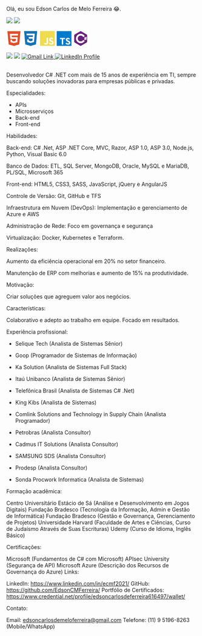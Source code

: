 Olá, eu sou Edson Carlos de Melo Ferreira 😂.
<div style="display: inline_block">
  <a href="https://github.com/EdsonCMFerreira"></a>
  <img heigth="180" src="https://github-readme-stats.vercel.app/api?username=edsoncmferreira&show_icons=true&theme=dracula&include_all_commits=true&count_private=true"/>
  <img heigth="180" src="https://github-readme-stats.vercel.app/api/top-langs/?username=edsoncmferreira&layout=compact&langs_count=16&theme=dark"/>
</div>

<div><br></div>    

<div style="display: inline_block">
  <img align="center" alt="Edson-HTML" heigth="30" width="40" src="https://raw.githubusercontent.com/devicons/devicon/master/icons/html5/html5-plain.svg">
  <img align="center" alt="Edson-CSS" heigth="30" width="40" src="https://raw.githubusercontent.com/devicons/devicon/master/icons/css3/css3-plain.svg">
  <img align="center" alt="Edson-JS" heigth="30" width="40" src="https://raw.githubusercontent.com/devicons/devicon/master/icons/javascript/javascript-plain.svg">
  <img align="center" alt="Edson-TS" heigth="30" width="40" src="https://raw.githubusercontent.com/devicons/devicon/master/icons/typescript/typescript-plain.svg">  
  <img align="center" alt="Edson-Csharp" heigth="30" width="40" src="https://raw.githubusercontent.com/devicons/devicon/master/icons/csharp/csharp-plain.svg">
</div>

<div><br></div>    

<div style="display: inline_block">
  <a ref="https://www.youtube/channel/Uc_-uuuZby0AAt9CV1Nzvc-Q" target="_blank"><img src="https://img.shields.io/badge/YouTube-FF0000?style=for-the-badge&logo=youtube&logoColor=white" target="_blank"></a>
  <a ref="https://discord.gg/G9GPg55A75" target="_blank"><img src="https://img.shields.io/badge/Discord-7278DA?style=for-the-badge&logo=discord&logoColor=white" target="_blank"></a>
 <a href="mailto:edsoncarlosdemeloferreira@gmail.com">
  <img src="https://img.shields.io/badge/-Gmail-%23333?style=for-the-badge&logo=gmail&logoColor=white" alt="Gmail Link" target="_blank">
</a>

 <a href="https://linkedin/in/EdsonCMFerreira2021" target="_blank">
  <img src="https://img.shields.io/badge/-LinkedIn-%230077B5?style=for-the-badge&logo=linkedin&logoColor=white" alt="LinkedIn Profile" target="_blank">
</a>

</div>
<div><br></div>    

Desenvolvedor C# .NET com mais de 15 anos de experiência em TI, sempre buscando soluções inovadoras para empresas públicas e privadas.


Especialidades:

- APIs
- Microsserviços
- Back-end
- Front-end


Habilidades:

Back-end: C# .Net, ASP .NET Core, MVC, Razor, ASP 1.0, ASP 3.0, Node.js, Python, Visual Basic 6.0

Banco de Dados: ETL, SQL Server, MongoDB, Oracle, MySQL e MariaDB, PL/SQL, Microsoft 365

Front-end: HTML5, CSS3, SASS, JavaScript, jQuery e AngularJS

Controle de Versão: Git, GitHub e TFS

Infraestrutura em Nuvem (DevOps): Implementação e gerenciamento de Azure e AWS

Administração de Rede: Foco em governança e segurança

Virtualização: Docker, Kubernetes e Terraform.


Realizações:

Aumento da eficiência operacional em 20% no setor financeiro.

Manutenção de ERP com melhorias e aumento de 15% na produtividade.


Motivação:

Criar soluções que agreguem valor aos negócios.


Características:

Colaborativo e adepto ao trabalho em equipe.
Focado em resultados.


Experiência profissional:

- Selique Tech (Analista de Sistemas Sênior)
  
- Goop (Programador de Sistemas de Informação)
  
- Ka Solution (Analista de Sistemas Full Stack)
  
- Itaú Unibanco (Analista de Sistemas Sênior)
  
- Telefônica Brasil (Analista de Sistemas C# .Net)
  
- King Kibs (Analista de Sistemas)
  
- Comlink Solutions and Technology in Supply Chain (Analista Programador)
  
- Petrobras (Analista Consultor)
  
- Cadmus IT Solutions (Analista Consultor)
  
- SAMSUNG SDS (Analista Consultor)
  
- Prodesp (Analista Consultor)
  
- Sonda Procwork Informatica (Analista de Sistemas)


Formação acadêmica:

Centro Universitário Estácio de Sá (Análise e Desenvolvimento em Jogos Digitais)
Fundação Bradesco (Tecnologia da Informação, Admin e Gestão de Informática)
Fundação Bradesco (Gestão e Governança, Gerenciamento de Projetos)
Universidade Harvard (Faculdade de Artes e Ciências, Curso de Judaísmo Através de Suas Escrituras)
Udemy (Curso de Idioma, Inglês Básico)


Certificações:

Microsoft (Fundamentos de C# com Microsoft)
APIsec University (Segurança de API)
Microsoft Azure (Descrição dos Recursos de Governança do Azure)
Links:

LinkedIn: https://www.linkedin.com/in/ecmf2021/
GitHub: https://github.com/EdsonCMFerreira/
Portfólio de Certificados: https://www.credential.net/profile/edsoncarlosdeferreira616497/wallet/


Contato:

Email: edsoncarlosdemeloferreira@gmail.com
Telefone: (11) 9 5196-8263 (Mobile/WhatsApp)

